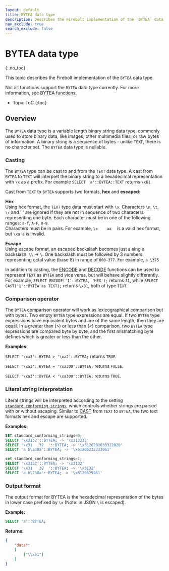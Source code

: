 ```yaml
---
layout: default
title: BYTEA data type
description: Describes the Firebolt implementation of the `BYTEA` data type
nav_exclude: true
search_exclude: false
---
```


# BYTEA data type
{:.no_toc}

This topic describes the Firebolt implementation of the `BYTEA` data type.

Not all functions support the `BYTEA` data type currently. For more information, see [BYTEA functions](../sql-reference/functions-reference/index.md#bytea-functions). 

* Topic ToC
{:toc}

## Overview

The `BYTEA` data type is a variable length binary string data type, commonly used to store binary data, like images, other multimedia files, or raw bytes of information. A binary string is a sequence of bytes - unlike `TEXT`, there is no character set. The `BYTEA` data type is nullable.

### Casting

The `BYTEA` type can be cast to and from the `TEXT` data type. A cast from `BYTEA` to `TEXT` will interpret the binary string to a hexadecimal representation with `\x` as a prefix. For example `SELECT 'a'::BYTEA::TEXT` returns `\x61`.

Cast from `TEXT` to `BYTEA` supports two formats, **hex** and **escaped**:

**Hex**<br>
Using hex format, the `TEXT` type data must start with `\x`. Characters `\n`, `\t`, `\r` and ' ' are ignored if they are not in sequence of two characters representing one byte. Each character must be in one of the following ranges: `a-f`, `A-F`, `0-9`.<br>Characters must be in pairs. For example, `\x    aa  ` is a valid hex format, but `\xa a` is invalid.


**Escape**<br>
Using escape format, an escaped backslash becomes just a single backslash: `\\` -> `\`. One backslash must be followed by 3 numbers representing octal value (base 8) in range of `000-377`. For example, `a \375`

In addition to casting, the [ENCODE](../sql-reference/functions-reference/encode.md) and [DECODE](../sql-reference/functions-reference/decode.md) functions can be used to represent `TEXT` as `BYTEA` and vice versa, but will behave slightly differently. For example, `SELECT ENCODE('1'::BYTEA, 'HEX');` returns `31`, while `SELECT CAST('1'::BYTEA as TEXT);` returns `\x31`, both of type `TEXT`.

### Comparison operator

The `BYTEA` comparison operator will work as lexicographical comparison but with bytes. Two empty `BYTEA` type expressions are equal. If two `BYTEA` type expressions have equivalent bytes and are of the same length, then they are equal. In a greater than (>) or less than (<) comparison, two `BYTEA` type expressions are compared byte by byte, and the first mismatching byte defines which is greater or less than the other.

**Examples:**

`SELECT '\xa3'::BYTEA > '\xa2'::BYTEA;` returns `TRUE`.

`SELECT '\xa3'::BYTEA = '\xa300'::BYTEA;` returns `FALSE`.

`SELECT '\xa3'::BYTEA < '\xa300'::BYTEA;` returns `TRUE`.

### Literal string interpretation

Literal strings will be interpreted according to the setting [`standard_conforming_strings`,](../general-reference/system-settings.md#enable-parsing-for-literal-strings) which controls whether strings are parsed with or without escaping.
Similar to [CAST](../sql-reference/functions-reference/cast.md)  from `TEXT` to `BYTEA`, the two text formats hex and escape are supported.

**Examples:**

```sql
SET standard_conforming_strings=0;
SELECT '\x3132'::BYTEA; -> '\x313332'
SELECT '\x31   32  '::BYTEA; -> '\x3120202033322020'
SELECT 'a b\230a'::BYTEA; -> '\x61206232333061'

set standard_conforming_strings=1;
SELECT '\x3132'::BYTEA; -> '\x3132'
SELECT '\x31   32  '::BYTEA; -> '\x3132'
SELECT 'a b\230a'::BYTEA; -> '\x6120629861'
```

### Output format

The output format for BYTEA is the hexadecimal representation of the bytes in lower case prefixed by `\x` (Note: in JSON `\` is escaped).

**Example:**

```sql
SELECT 'a'::BYTEA;
```

**Returns:**
```json
{
    "data":
    [
        ["\\x61"]
    ]
}
```
